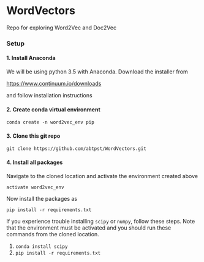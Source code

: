 # WordVectors
Repo for exploring Word2Vec and Doc2Vec

### Setup

#### 1. Install Anaconda

We will be using python 3.5 with Anaconda. Download the installer from

https://www.continuum.io/downloads

and follow installation instructions

#### 2. Create conda virtual environment

    conda create -n word2vec_env pip

#### 3. Clone this git repo

    git clone https://github.com/abtpst/WordVectors.git

#### 4. Install all packages
Navigate to the cloned location and activate the environment created above

    activate word2vec_env
    
Now install the packages as 

    pip install -r requirements.txt
    
If you experience trouble installing `scipy` or `numpy`, follow these steps. Note that the environment must be activated and you should run these commands from the cloned location.

1. `conda install scipy`
2. `pip install -r requirements.txt`